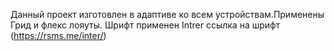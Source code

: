 Данный проект изготовлен в  адаптиве ко всем устройствам.Применены Грид и флекс лояуты.
Шрифт применен Intrer ссылка на шрифт (https://rsms.me/inter/)
